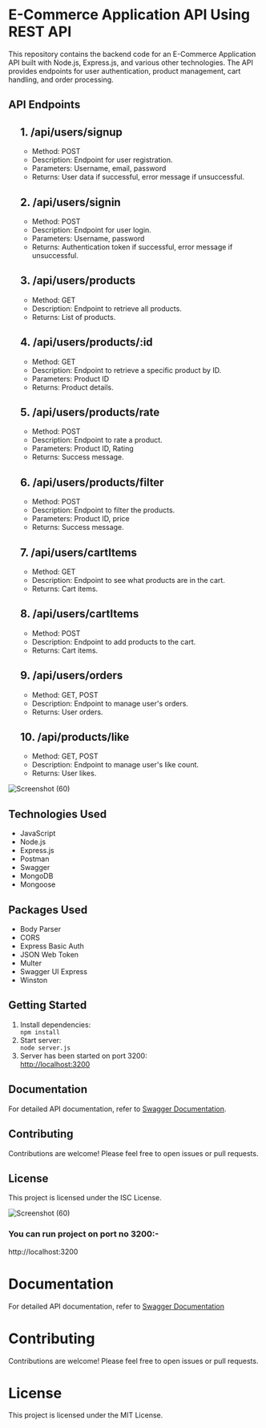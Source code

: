 <!DOCTYPE html>
<html lang="en">
<head>
<meta charset="UTF-8">
<meta name="viewport" content="width=device-width, initial-scale=1.0">

</head>
<body>

<h1>E-Commerce Application API Using REST API</h1>



<p>This repository contains the backend code for an E-Commerce Application API built with Node.js, Express.js, and various other technologies. The API provides endpoints for user authentication, product management, cart handling, and order processing.</p>

<h2>API Endpoints</h2>

<ol>
<h2>1. /api/users/signup</h2>
<ul>
  <li>Method: POST</li>
  <li>Description: Endpoint for user registration.</li>
  <li>Parameters: Username, email, password</li>
  <li>Returns: User data if successful, error message if unsuccessful.</li>
</ul>

<h2>2. /api/users/signin</h2>
<ul>
  <li>Method: POST</li>
  <li>Description: Endpoint for user login.</li>
  <li>Parameters: Username, password</li>
  <li>Returns: Authentication token if successful, error message if unsuccessful.</li>
</ul>

<h2>3. /api/users/products</h2>
<ul>
  <li>Method: GET</li>
  <li>Description: Endpoint to retrieve all products.</li>
  <li>Returns: List of products.</li>
</ul>

<h2>4. /api/users/products/:id</h2>
<ul>
  <li>Method: GET</li>
  <li>Description: Endpoint to retrieve a specific product by ID.</li>
  <li>Parameters: Product ID</li>
  <li>Returns: Product details.</li>
</ul>

<h2>5. /api/users/products/rate</h2>
<ul>
  <li>Method: POST</li>
  <li>Description: Endpoint to rate a product.</li>
  <li>Parameters: Product ID, Rating</li>
  <li>Returns: Success message.</li>
</ul>

<h2>6. /api/users/products/filter</h2>
<ul>
  <li>Method: POST</li>
  <li>Description: Endpoint to filter the products.</li>
  <li>Parameters: Product ID, price</li>
  <li>Returns: Success message.</li>
</ul>

<h2>7. /api/users/cartItems</h2>
<ul>
  <li>Method: GET</li>
  <li>Description: Endpoint to see what products are in the cart.</li>
  <li>Returns: Cart items.</li>
</ul>

<h2>8. /api/users/cartItems</h2>
<ul>
  <li>Method: POST</li>
  <li>Description: Endpoint to add products to the cart.</li>
  <li>Returns: Cart items.</li>
</ul>

<h2>9. /api/users/orders</h2>
<ul>
  <li>Method: GET, POST</li>
  <li>Description: Endpoint to manage user's orders.</li>
  <li>Returns: User orders.</li>
</ul>

<h2>10. /api/products/like</h2>
<ul>
  <li>Method: GET, POST</li>
  <li>Description: Endpoint to manage user's like count.</li>
  <li>Returns: User likes.</li>
</ul>

</ol>


![Screenshot (60)](https://github.com/jitendra3618/E-COM-API/assets/137607500/25609fa8-9859-4fbd-ba56-81fff9cbe65a)
<h2>Technologies Used</h2>

<ul>
  <li>JavaScript</li>
  <li>Node.js</li>
  <li>Express.js</li>
  <li>Postman</li>
  <li>Swagger</li>
  <li>MongoDB</li>
  <li>Mongoose</li>
</ul>

<h2>Packages Used</h2>

<ul>
  <li>Body Parser</li>
  <li>CORS</li>
  <li>Express Basic Auth</li>
  <li>JSON Web Token</li>
  <li>Multer</li>
  <li>Swagger UI Express</li>
  <li>Winston</li>
</ul>

<h2>Getting Started</h2>

<ol>
  <li>Install dependencies:</li>
  <code>npm install</code><br>
  <li>Start server:</li>
  <code>node server.js</code><br>
  <li>Server has been started on port 3200:</li>
  <a href="http://localhost:3200">http://localhost:3200</a>
</ol>

<h2>Documentation</h2>

<p>For detailed API documentation, refer to <a href="https://swagger.io/">Swagger Documentation</a>.</p>

<h2>Contributing</h2>

<p>Contributions are welcome! Please feel free to open issues or pull requests.</p>

<h2>License</h2>

<p>This project is licensed under the ISC License.</p>


</body>
</html>

  ![Screenshot (60)](https://github.com/jitendra3618/E-COM-API/assets/137607500/25609fa8-9859-4fbd-ba56-81fff9cbe65a)

  
  <h3>You can run project on port no 3200:-</h3>
  http://localhost:3200

<h1>Documentation</h1>
For detailed API documentation, refer to <a href="https://swagger.io/">Swagger Documentation</a>

<h1>Contributing</h1>
Contributions are welcome! Please feel free to open issues or pull requests.

<h1>License</h1>
This project is licensed under the MIT License.







